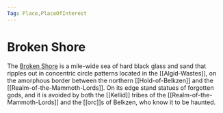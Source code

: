```yaml
---
Tag: Place,PlaceOfInterest
---
```

# Broken Shore
The [Broken Shore](https://pathfinderwiki.com/wiki/Broken_Shore) is a mile-wide sea of hard black glass and sand that ripples out in concentric circle patterns located in the [[Algid-Wastes]], on the amorphous border between the northern [[Hold-of-Belkzen]] and the [[Realm-of-the-Mammoth-Lords]]. On its edge stand statues of forgotten gods, and it is avoided by both the [[Kellid]] tribes of the [[Realm-of-the-Mammoth-Lords]] and the [[orc]]s of Belkzen, who know it to be haunted.
